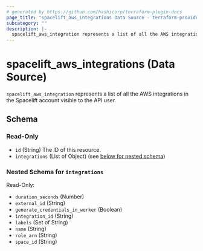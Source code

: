 ```yaml
---
# generated by https://github.com/hashicorp/terraform-plugin-docs
page_title: "spacelift_aws_integrations Data Source - terraform-provider-spacelift"
subcategory: ""
description: |-
  spacelift_aws_integration represents a list of all the AWS integrations  in the Spacelift account visible to the API user.
---
```


# spacelift_aws_integrations (Data Source)

`spacelift_aws_integration` represents a list of all the AWS integrations  in the Spacelift account visible to the API user.



<!-- schema generated by tfplugindocs -->
## Schema

### Read-Only

- `id` (String) The ID of this resource.
- `integrations` (List of Object) (see [below for nested schema](#nestedatt--integrations))

<a id="nestedatt--integrations"></a>
### Nested Schema for `integrations`

Read-Only:

- `duration_seconds` (Number)
- `external_id` (String)
- `generate_credentials_in_worker` (Boolean)
- `integration_id` (String)
- `labels` (Set of String)
- `name` (String)
- `role_arn` (String)
- `space_id` (String)


